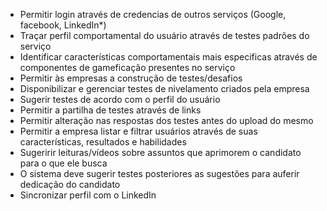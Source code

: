 - Permitir login através de credencias de outros serviços (Google, facebook, LinkedIn*)
- Traçar perfil comportamental do usuário através de testes padrões do serviço
- Identificar características comportamentais mais especificas através de componentes de gameficação presentes no serviço
- Permitir às empresas a construção de testes/desafios 
- Disponibilizar e gerenciar testes de nivelamento criados pela empresa
- Sugerir testes de acordo com o perfil do usuário
- Permitir a partilha de testes através de links
- Permitir alteração nas respostas dos testes antes do upload do mesmo 
- Permitir a empresa listar e filtrar usuários através de suas características, resultados e habilidades
- Sugeririr leituras/vídeos sobre assuntos que aprimorem o candidato para o que ele busca
 - O sistema deve sugerir testes posteriores as sugestões para auferir dedicação do candidato
- Sincronizar perfil com o LinkedIn
